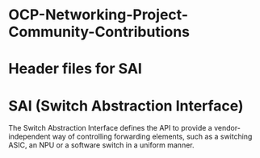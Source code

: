 OCP-Networking-Project-Community-Contributions
==============================================

Header files for SAI
=======
SAI (Switch Abstraction Interface)
==============================================

The Switch Abstraction Interface defines the API to provide a
vendor-independent way of controlling forwarding elements, such as a switching
ASIC, an NPU or a software switch in a uniform manner.
